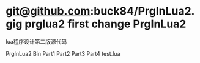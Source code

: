 git@github.com:buck84/PrgInLua2.gig
prglua2 first change
PrgInLua2
=========

lua程序设计第二版源代码

PrgInLua2
  Bin
    Part1
    Part2
    Part3
    Part4
  test.lua
